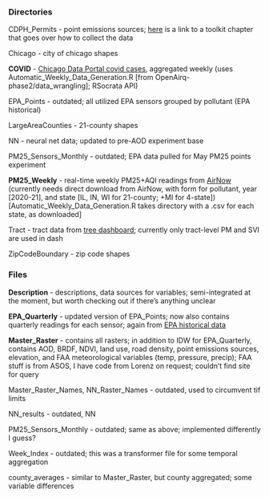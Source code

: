 
### Directories

CDPH_Permits - point emissions sources; [here](https://geodacenter.github.io/OpenAirQ-toolkit/04-ToolkitPointsToSurfaces.html) is a link to a toolkit chapter that goes over how to collect the data

Chicago - city of chicago shapes

**COVID** - [Chicago Data Portal covid cases](https://data.cityofchicago.org/Health-Human-Services/COVID-19-Cases-Tests-and-Deaths-by-ZIP-Code/yhhz-zm2v), aggregated weekly (uses Automatic_Weekly_Data_Generation.R [from OpenAirq-phase2/data_wrangling]; RSocrata API)

EPA_Points - outdated; all utilized EPA sensors grouped by pollutant (EPA historical)

LargeAreaCounties - 21-county shapes

NN - neural net data; updated to pre-AOD experiment base

PM25_Sensors_Monthly - outdated; EPA data pulled for May PM25 points experiment

**PM25_Weekly** - real-time weekly PM25+AQI readings from [AirNow](https://www.epa.gov/outdoor-air-quality-data/download-daily-data) (currently needs direct download from AirNow, with form for pollutant, year [2020-21], and state [IL, IN, WI for 21-county; +MI for 4-state]) [Automatic_Weekly_Data_Generation.R takes directory with a .csv for each state, as downloaded]

Tract - tract data from [tree dashboard](https://rhabus.carto.com/builder/50d25399-d7c7-4cf1-9e17-0ef44c7d7315/embed_protected); currently only tract-level PM and SVI are used in dash

ZipCodeBoundary - zip code shapes

  

### Files

**Description** - descriptions, data sources for variables; semi-integrated at the moment, but worth checking out if there’s anything unclear

**EPA_Quarterly** - updated version of EPA_Points; now also contains quarterly readings for each sensor; again from [EPA historical data](https://aqs.epa.gov/aqsweb/airdata/download_files.html)

**Master_Raster** - contains all rasters; in addition to IDW for EPA_Quarterly, contains AOD, BRDF, NDVI, land use, road density, point emissions sources, elevation, and FAA meteorological variables (temp, pressure, precip); FAA stuff is from ASOS, I have code from Lorenz on request; couldn’t find site for query

Master_Raster_Names, NN_Raster_Names - outdated, used to circumvent tif limits

NN_results - outdated, NN

PM25_Sensors_Monthly - outdated; same as above; implemented differently I guess?

Week_Index - outdated; this was a transformer file for some temporal aggregation

county_averages - similar to Master_Raster, but county aggregated; some variable differences